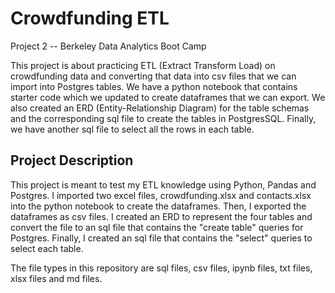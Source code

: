 # Crowdfunding ETL

Project 2 -- Berkeley Data Analytics Boot Camp

This project is about practicing ETL (Extract Transform Load) on crowdfunding data and converting that data into csv files that we can import into Postgres tables. We have a python notebook that contains starter code which we updated to create dataframes that we can export. We also created an ERD (Entity-Relationship Diagram) for the table schemas and the corresponding sql file to create the tables in PostgresSQL. Finally, we have another sql file to select all the rows in each table.

## Project Description
This project is meant to test my ETL knowledge using Python, Pandas and Postgres. I imported two excel files, crowdfunding.xlsx and contacts.xlsx into the python notebook to create the dataframes. Then, I exported the dataframes as csv files. I created an ERD to represent the four tables and convert the file to an sql file that contains the "create table" queries for Postgres. Finally, I created an sql file that contains the "select" queries to select each table.

The file types in this repository are sql files, csv files, ipynb files, txt files, xlsx files and md files.
